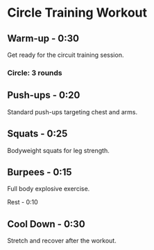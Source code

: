 # Circle Training Workout

## Warm-up - 0:30
Get ready for the circuit training session.

### Circle: 3 rounds

## Push-ups - 0:20
Standard push-ups targeting chest and arms.

## Squats - 0:25
Bodyweight squats for leg strength.

## Burpees - 0:15
Full body explosive exercise.

Rest - 0:10

## Cool Down - 0:30
Stretch and recover after the workout.